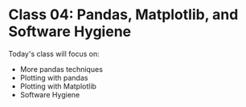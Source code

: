 # Class 04: Pandas, Matplotlib, and Software Hygiene

Today's class will focus on:

* More pandas techniques
* Plotting with pandas
* Plotting with Matplotlib
* Software Hygiene